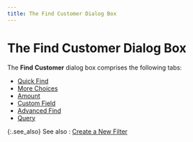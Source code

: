 ```yaml
---
title: The Find Customer Dialog Box
---
```


# The Find Customer Dialog Box


The **Find** **Customer** dialog box comprises the following tabs:

- [Quick Find]({{site.mc_baseurl}}/find-customers/find-customers-dialog-box/customer_filter_quick_find.html)
- [More Choices]({{site.mc_baseurl}}/find-customers/find-customers-dialog-box/customer_filter_more_choices.html)
- [Amount]({{site.mc_baseurl}}/find-customers/find-customers-dialog-box/customer_filter_amount.html)
- [Custom Field]({{site.mc_baseurl}}/find-customers/find-customers-dialog-box/customer_filter_custom_field.html)
- [Advanced Find]({{site.mc_baseurl}}/find-customers/find-customers-dialog-box/customer_filter_advance_find.html)
- [Query]({{site.mc_baseurl}}/find-customers/find-customers-dialog-box/customer_filter_query.html)



{:.see_also}
See also
: [Create a New Filter]({{site.mc_baseurl}}/find-customers/create_a_new_filter_find_customers.html)
